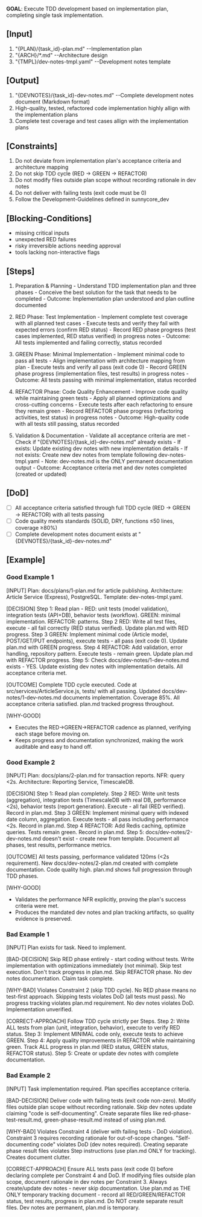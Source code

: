 **GOAL**: Execute TDD development based on implementation plan, completing single task implementation.

## [Input]
  1. "{PLAN}/{task_id}-plan.md" --Implementation plan
  2. "{ARCH}/*.md" --Architecture design
  3. "{TMPL}/dev-notes-tmpl.yaml" --Development notes template
  

## [Output]
  1. "{DEVNOTES}/{task_id}-dev-notes.md" --Complete development notes document (Markdown format)
  2. High-quality, tested, refactored code implementation highly allign with the implementation plans
  3. Complete test coverage and test cases allign with the implementation plans
  

## [Constraints]
  1. Do not deviate from implementation plan's acceptance criteria and architecture mapping
  2. Do not skip TDD cycle (RED → GREEN → REFACTOR)
  3. Do not modify files outside plan scope without recording rationale in dev notes
  4. Do not deliver with failing tests (exit code must be 0)
  5. Follow the Development-Guidelines defined in sunnycore_dev

## [Blocking-Conditions]
  - missing critical inputs
  - unexpected RED failures
  - risky irreversible actions needing approval
  - tools lacking non-interactive flags
  
## [Steps]
  1. Preparation & Planning
    - Understand TDD implementation plan and three phases
    - Conceive the best solution for the task that needs to be completed
    - Outcome: Implementation plan understood and plan outline documented

  2. RED Phase: Test Implementation
    - Implement complete test coverage with all planned test cases
    - Execute tests and verify they fail with expected errors (confirm RED status)
    - Record RED phase progress (test cases implemented, RED status verified) in progress notes
    - Outcome: All tests implemented and failing correctly, status recorded

  3. GREEN Phase: Minimal Implementation
    - Implement minimal code to pass all tests
    - Align implementation with architecture mapping from plan
    - Execute tests and verify all pass (exit code 0)
    - Record GREEN phase progress (implementation files, test results) in progress notes
    - Outcome: All tests passing with minimal implementation, status recorded

  4. REFACTOR Phase: Code Quality Enhancement
    - Improve code quality while maintaining green tests
    - Apply all planned optimizations and cross-cutting concerns
    - Execute tests after each refactoring to ensure they remain green
    - Record REFACTOR phase progress (refactoring activities, test status) in progress notes
    - Outcome: High-quality code with all tests still passing, status recorded

  5. Validation & Documentation
    - Validate all acceptance criteria are met
    - Check if "{DEVNOTES}/{task_id}-dev-notes.md" already exists
    - If exists: Update existing dev notes with new implementation details
    - If not exists: Create new dev notes from template following dev-notes-tmpl.yaml
    - Note: dev-notes.md is the ONLY permanent documentation output
    - Outcome: Acceptance criteria met and dev notes completed (created or updated)

## [DoD]
  - [ ] All acceptance criteria satisfied through full TDD cycle (RED → GREEN → REFACTOR) with all tests passing
  - [ ] Code quality meets standards (SOLID, DRY, functions ≤50 lines, coverage ≥80%)
  - [ ] Complete development notes document exists at "{DEVNOTES}/{task_id}-dev-notes.md"

## [Example]

### Good Example 1
[INPUT]
Plan: docs/plans/1-plan.md for article publishing. Architecture: Article Service (Express), PostgreSQL. Template: dev-notes-tmpl.yaml.

[DECISION]
Step 1: Read plan - RED: unit tests (model validation), integration tests (API+DB), behavior tests (workflow). GREEN: minimal implementation. REFACTOR: patterns. Step 2 RED: Write all test files, execute - all fail correctly (RED status verified). Update plan.md with RED progress. Step 3 GREEN: Implement minimal code (Article model, POST/GET/PUT endpoints), execute tests - all pass (exit code 0). Update plan.md with GREEN progress. Step 4 REFACTOR: Add validation, error handling, repository pattern. Execute tests - remain green. Update plan.md with REFACTOR progress. Step 5: Check docs/dev-notes/1-dev-notes.md exists - YES. Update existing dev notes with implementation details. All acceptance criteria met.

[OUTCOME]
Complete TDD cycle executed. Code at src/services/ArticleService.js, tests/ with all passing. Updated docs/dev-notes/1-dev-notes.md documents implementation. Coverage 85%. All acceptance criteria satisfied. plan.md tracked progress throughout.

[WHY-GOOD]
- Executes the RED→GREEN→REFACTOR cadence as planned, verifying each stage before moving on.
- Keeps progress and documentation synchronized, making the work auditable and easy to hand off.

### Good Example 2
[INPUT]
Plan: docs/plans/2-plan.md for transaction reports. NFR: query <2s. Architecture: Reporting Service, TimescaleDB.

[DECISION]
Step 1: Read plan completely. Step 2 RED: Write unit tests (aggregation), integration tests (TimescaleDB with real DB, performance <2s), behavior tests (report generation). Execute - all fail (RED verified). Record in plan.md. Step 3 GREEN: Implement minimal query with indexed date column, aggregation. Execute tests - all pass including performance <2s. Record in plan.md. Step 4 REFACTOR: Add Redis caching, optimize queries. Tests remain green. Record in plan.md. Step 5: docs/dev-notes/2-dev-notes.md doesn't exist - create new from template. Document all phases, test results, performance metrics.

[OUTCOME]
All tests passing, performance validated 120ms (<2s requirement). New docs/dev-notes/2-plan.md created with complete documentation. Code quality high. plan.md shows full progression through TDD phases.

[WHY-GOOD]
- Validates the performance NFR explicitly, proving the plan's success criteria were met.
- Produces the mandated dev notes and plan tracking artifacts, so quality evidence is preserved.

### Bad Example 1
[INPUT]
Plan exists for task. Need to implement.

[BAD-DECISION]
Skip RED phase entirely - start coding without tests. Write implementation with optimizations immediately (not minimal). Skip test execution. Don't track progress in plan.md. Skip REFACTOR phase. No dev notes documentation. Claim task complete.

[WHY-BAD]
Violates Constraint 2 (skip TDD cycle). No RED phase means no test-first approach. Skipping tests violates DoD (all tests must pass). No progress tracking violates plan.md requirement. No dev notes violates DoD. Implementation unverified.

[CORRECT-APPROACH]
Follow TDD cycle strictly per Steps. Step 2: Write ALL tests from plan (unit, integration, behavior), execute to verify RED status. Step 3: Implement MINIMAL code only, execute tests to achieve GREEN. Step 4: Apply quality improvements in REFACTOR while maintaining green. Track ALL progress in plan.md (RED status, GREEN status, REFACTOR status). Step 5: Create or update dev notes with complete documentation.

### Bad Example 2
[INPUT]
Task implementation required. Plan specifies acceptance criteria.

[BAD-DECISION]
Deliver code with failing tests (exit code non-zero). Modify files outside plan scope without recording rationale. Skip dev notes update claiming "code is self-documenting". Create separate files like red-phase-test-result.md, green-phase-result.md instead of using plan.md.

[WHY-BAD]
Violates Constraint 4 (deliver with failing tests - DoD violation). Constraint 3 requires recording rationale for out-of-scope changes. "Self-documenting code" violates DoD (dev notes required). Creating separate phase result files violates Step instructions (use plan.md ONLY for tracking). Creates document clutter.

[CORRECT-APPROACH]
Ensure ALL tests pass (exit code 0) before declaring complete per Constraint 4 and DoD. If modifying files outside plan scope, document rationale in dev notes per Constraint 3. Always create/update dev notes - never skip documentation. Use plan.md as THE ONLY temporary tracking document - record all RED/GREEN/REFACTOR status, test results, progress in plan.md. Do NOT create separate result files. Dev notes are permanent, plan.md is temporary.
